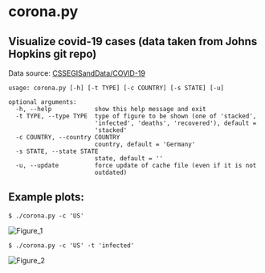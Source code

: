 # corona.py
## Visualize covid-19 cases (data taken from Johns Hopkins git repo)

Data source:
[CSSEGISandData/COVID-19](https://github.com/CSSEGISandData/COVID-19/tree/master/csse_covid_19_data/csse_covid_19_time_series)

```
usage: corona.py [-h] [-t TYPE] [-c COUNTRY] [-s STATE] [-u]

optional arguments:
  -h, --help            show this help message and exit
  -t TYPE, --type TYPE  type of figure to be shown (one of 'stacked',
                        'infected', 'deaths', 'recovered'), default =
                        'stacked'
  -c COUNTRY, --country COUNTRY
                        country, default = 'Germany'
  -s STATE, --state STATE
                        state, default = ''
  -u, --update          force update of cache file (even if it is not
                        outdated)
```

## Example plots:

```
$ ./corona.py -c 'US'
```
![Figure_1](https://user-images.githubusercontent.com/28967414/80757493-8a1df200-8b34-11ea-8ea8-bed1d83bb69a.png)

```
$ ./corona.py -c 'US' -t 'infected'
```
![Figure_2](https://user-images.githubusercontent.com/28967414/80757488-89855b80-8b34-11ea-9315-982580908a4c.png)

